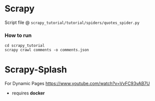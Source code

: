 # Scrapy
Script file @ `scrapy_tutorial/tutorial/spiders/quotes_spider.py`

### How to run
```
cd scrapy_tutorial
scrapy crawl comments -o comments.json
```

# Scrapy-Splash
For Dynamic Pages
https://www.youtube.com/watch?v=VvFC93vAB7U
* requires <strong>docker</strong>